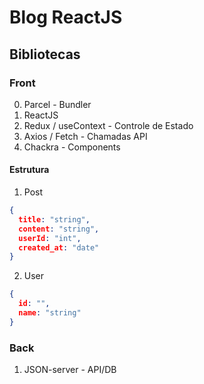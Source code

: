 # Blog ReactJS

## Bibliotecas

### Front

0. Parcel - Bundler
1. ReactJS
2. Redux / useContext - Controle de Estado
3. Axios / Fetch - Chamadas API
4. Chackra - Components

#### Estrutura

1. Post

```json
{
  title: "string",
  content: "string",
  userId: "int",
  created_at: "date"
}
```

2. User

```json
{
  id: "",
  name: "string"
}
```

### Back

1. JSON-server - API/DB

